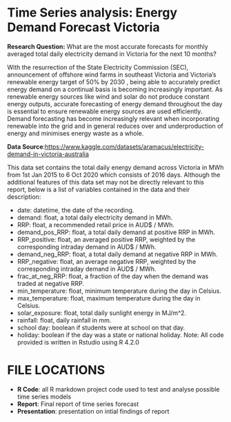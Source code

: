 
# Time Series analysis: Energy Demand Forecast Victoria 


**Research Question:** What are the most accurate forecasts for monthly averaged total daily electricity demand in Victoria for the next 10 months? 


With the resurrection of the State Electricity Commission (SEC), announcement of offshore wind farms in southeast Victoria and Victoria’s renewable energy target of 50% by 2030 , being able to accurately predict energy demand on a continual basis is becoming increasingly important. As renewable energy sources like wind and solar do not produce constant energy outputs, accurate forecasting of energy demand throughout the day is essential to ensure renewable energy sources are used efficiently. Demand forecasting has become increasingly relevant when incorporating renewable into the grid and in general reduces over and underproduction of energy and minimises energy waste as a whole.

**Data Source**:https://www.kaggle.com/datasets/aramacus/electricity-demand-in-victoria-australia

This data set contains the total daily energy demand across Victoria in MWh from 1st Jan 2015 to 6 Oct 2020 which consists of 2016 days. Although the additional features of this data set may not be directly relevant to this report, below is a list of variables contained in the data and their description:

-	date: datetime, the date of the recording. 
-	demand: float, a total daily electricity demand in MWh. 
-	RRP: float, a recommended retail price in AUD$ / MWh. 
-	demand_pos_RRP: float, a total daily demand at positive RRP in MWh. 
-	RRP_positive: float, an averaged positive RRP, weighted by the corresponding intraday demand in AUD$ / MWh. 
-	demand_neg_RRP: float, a total daily demand at negative RRP in MWh. 
-	RRP_negative: float, an average negative RRP, weighted by the corresponding intraday demand in AUD$ / MWh. 
-	frac_at_neg_RRP: float, a fraction of the day when the demand was traded at negative RRP. 
-	min_temperature: float, minimum temperature during the day in Celsius. 
-	max_temperature: float, maximum temperature during the day in Celsius. 
-	solar_exposure: float, total daily sunlight energy in MJ/m^2. 
-	rainfall: float, daily rainfall in mm. 
-	school day: boolean if students were at school on that day. 
-	holiday: boolean if the day was a state or national holiday. 
Note: All code provided is written in Rstudio using R 4.2.0 

# FILE LOCATIONS

- **R Code**: all R markdown project code used to test and analyse possible time series models 
- **Report**: Final report of time series forecast 
- **Presentation**: presentation on intial findings of report
